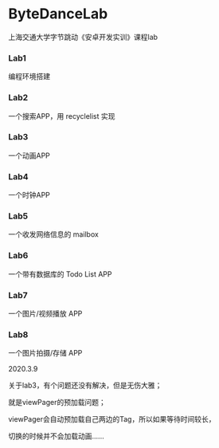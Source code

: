 # ByteDanceLab
上海交通大学字节跳动《安卓开发实训》课程lab

### Lab1

编程环境搭建

### Lab2

一个搜索APP，用 recyclelist 实现

### Lab3

一个动画APP

### Lab4

一个时钟APP

### Lab5

一个收发网络信息的 mailbox

### Lab6

一个带有数据库的 Todo List APP

### Lab7

一个图片/视频播放 APP

### Lab8

一个图片拍摄/存储 APP


2020.3.9

关于lab3，有个问题还没有解决，但是无伤大雅；

就是viewPager的预加载问题；

viewPager会自动预加载自己两边的Tag，所以如果等待时间较长，

切换的时候并不会加载动画......
